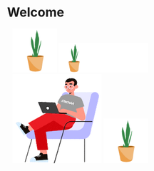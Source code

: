 <h1 align='center'>Welcome</h1>
<p align='right'>
    <img src="https://github.com/foo290/foo290/blob/master/icons/plant.gif", width=100>
    <img src="https://github.com/foo290/foo290/blob/master/icons/left-plant.gif", width=200>
    <img src="https://github.com/foo290/foo290/blob/master/icons/prpg.gif">
    <img src="https://github.com/foo290/foo290/blob/master/icons/plant.gif", width=100>
</p>

